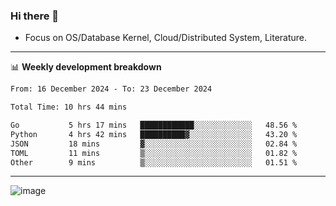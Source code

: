 ### Hi there 👋
<!-- * Daily Meditation via Leetcode/Competitive-Programming. -->
* Focus on OS/Database Kernel, Cloud/Distributed System, Literature.

-------

📊 **Weekly development breakdown**
<!--START_SECTION:waka-->

```txt
From: 16 December 2024 - To: 23 December 2024

Total Time: 10 hrs 44 mins

Go           5 hrs 17 mins   ████████████░░░░░░░░░░░░░   48.56 %
Python       4 hrs 42 mins   ██████████▓░░░░░░░░░░░░░░   43.20 %
JSON         18 mins         ▓░░░░░░░░░░░░░░░░░░░░░░░░   02.84 %
TOML         11 mins         ▒░░░░░░░░░░░░░░░░░░░░░░░░   01.82 %
Other        9 mins          ▒░░░░░░░░░░░░░░░░░░░░░░░░   01.51 %
```

<!--END_SECTION:waka-->

-------

<!-- [![Leetcode Stats](https://leetcard.jacoblin.cool/hzhang413?font=Fira+Mono)](https://leetcode.com/fxrc) -->
![image](./cyberpunk-ghost-in-the-shell.gif)
<!--![image](./gis-archive.png)-->
